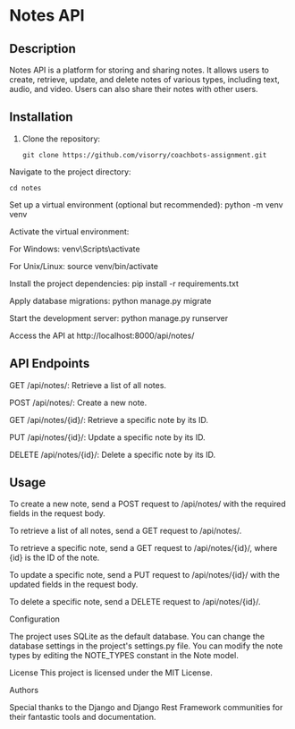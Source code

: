# Notes API

## Description

Notes API is a platform for storing and sharing notes. It allows users to create, retrieve, update, and delete notes of various types, including text, audio, and video. Users can also share their notes with other users.

## Installation

1. Clone the repository:

   ```shell
   git clone https://github.com/visorry/coachbots-assignment.git

Navigate to the project directory:
   ```shell
cd notes
```
Set up a virtual environment (optional but recommended):
python -m venv venv


Activate the virtual environment:

For Windows:
venv\Scripts\activate

For Unix/Linux:
source venv/bin/activate

Install the project dependencies:
pip install -r requirements.txt

Apply database migrations:
python manage.py migrate

Start the development server:
python manage.py runserver


Access the API at http://localhost:8000/api/notes/

## API Endpoints

GET /api/notes/: Retrieve a list of all notes.

POST /api/notes/: Create a new note.

GET /api/notes/{id}/: Retrieve a specific note by its ID.

PUT /api/notes/{id}/: Update a specific note by its ID.

DELETE /api/notes/{id}/: Delete a specific note by its ID.




## Usage

To create a new note, send a POST request to /api/notes/ with the required fields in the request body.

To retrieve a list of all notes, send a GET request to /api/notes/.

To retrieve a specific note, send a GET request to /api/notes/{id}/, where {id} is the ID of the note.

To update a specific note, send a PUT request to /api/notes/{id}/ with the updated fields in the request body.

To delete a specific note, send a DELETE request to /api/notes/{id}/.



Configuration

The project uses SQLite as the default database. You can change the database settings in the project's settings.py file.
You can modify the note types by editing the NOTE_TYPES constant in the Note model.

License
This project is licensed under the MIT License.

Authors

Special thanks to the Django and Django Rest Framework communities for their fantastic tools and documentation.

